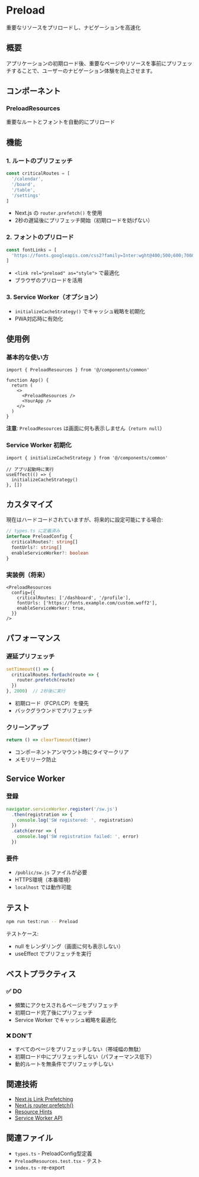 # Preload

重要なリソースをプリロードし、ナビゲーションを高速化

## 概要

アプリケーションの初期ロード後、重要なページやリソースを事前にプリフェッチすることで、ユーザーのナビゲーション体験を向上させます。

## コンポーネント

### PreloadResources

重要なルートとフォントを自動的にプリロード

## 機能

### 1. ルートのプリフェッチ
```typescript
const criticalRoutes = [
  '/calendar',
  '/board',
  '/table',
  '/settings'
]
```

- Next.js の `router.prefetch()` を使用
- 2秒の遅延後にプリフェッチ開始（初期ロードを妨げない）

### 2. フォントのプリロード
```typescript
const fontLinks = [
  'https://fonts.googleapis.com/css2?family=Inter:wght@400;500;600;700&display=swap'
]
```

- `<link rel="preload" as="style">` で最適化
- ブラウザのプリロードを活用

### 3. Service Worker（オプション）
- `initializeCacheStrategy()` でキャッシュ戦略を初期化
- PWA対応時に有効化

## 使用例

### 基本的な使い方

```tsx
import { PreloadResources } from '@/components/common'

function App() {
  return (
    <>
      <PreloadResources />
      <YourApp />
    </>
  )
}
```

**注意**: `PreloadResources` は画面に何も表示しません（`return null`）

### Service Worker 初期化

```tsx
import { initializeCacheStrategy } from '@/components/common'

// アプリ起動時に実行
useEffect(() => {
  initializeCacheStrategy()
}, [])
```

## カスタマイズ

現在はハードコードされていますが、将来的に設定可能にする場合:

```typescript
// types.ts に定義済み
interface PreloadConfig {
  criticalRoutes?: string[]
  fontUrls?: string[]
  enableServiceWorker?: boolean
}
```

### 実装例（将来）
```tsx
<PreloadResources
  config={{
    criticalRoutes: ['/dashboard', '/profile'],
    fontUrls: ['https://fonts.example.com/custom.woff2'],
    enableServiceWorker: true,
  }}
/>
```

## パフォーマンス

### 遅延プリフェッチ
```typescript
setTimeout(() => {
  criticalRoutes.forEach(route => {
    router.prefetch(route)
  })
}, 2000)  // 2秒後に実行
```

- 初期ロード（FCP/LCP）を優先
- バックグラウンドでプリフェッチ

### クリーンアップ
```typescript
return () => clearTimeout(timer)
```

- コンポーネントアンマウント時にタイマークリア
- メモリリーク防止

## Service Worker

### 登録
```typescript
navigator.serviceWorker.register('/sw.js')
  .then(registration => {
    console.log('SW registered: ', registration)
  })
  .catch(error => {
    console.log('SW registration failed: ', error)
  })
```

### 要件
- `/public/sw.js` ファイルが必要
- HTTPS環境（本番環境）
- `localhost` では動作可能

## テスト

```bash
npm run test:run -- Preload
```

テストケース:
- null をレンダリング（画面に何も表示しない）
- useEffect でプリフェッチを実行

## ベストプラクティス

### ✅ DO
- 頻繁にアクセスされるページをプリフェッチ
- 初期ロード完了後にプリフェッチ
- Service Worker でキャッシュ戦略を最適化

### ❌ DON'T
- すべてのページをプリフェッチしない（帯域幅の無駄）
- 初期ロード中にプリフェッチしない（パフォーマンス低下）
- 動的ルートを無条件でプリフェッチしない

## 関連技術

- [Next.js Link Prefetching](https://nextjs.org/docs/api-reference/next/link#prefetch)
- [Next.js router.prefetch()](https://nextjs.org/docs/api-reference/next/router#routerprefetch)
- [Resource Hints](https://www.w3.org/TR/resource-hints/)
- [Service Worker API](https://developer.mozilla.org/en-US/docs/Web/API/Service_Worker_API)

## 関連ファイル

- `types.ts` - PreloadConfig型定義
- `PreloadResources.test.tsx` - テスト
- `index.ts` - re-export
